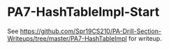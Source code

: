 # PA7-HashTableImpl-Start

See
https://github.com/Spr19CS210/PA-Drill-Section-Writeups/tree/master/PA7-HashTableImpl
for writeup.
